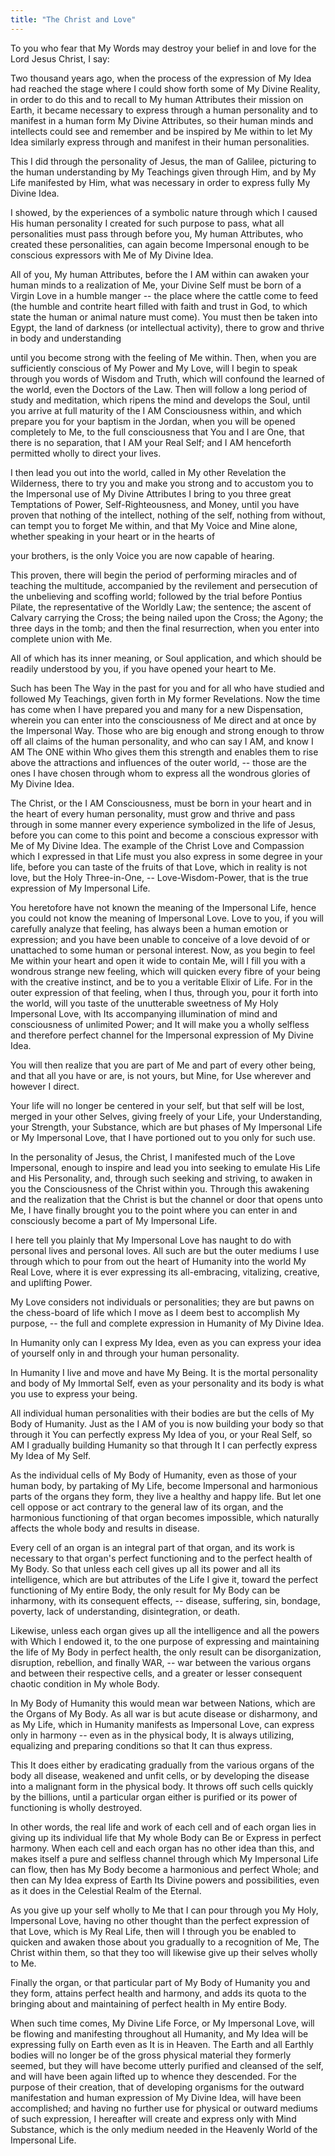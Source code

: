 ```yaml
---
title: "The Christ and Love"
---
```


To you who fear that My Words may destroy your belief in and love for
the Lord Jesus Christ, I say:

Two thousand years ago, when the process of the expression of My Idea
had reached the stage where I could show forth some of My Divine
Reality, in order to do this and to recall to My human Attributes
their mission on Earth, it became necessary to express through a human
personality and to manifest in a human form My Divine Attributes, so
their human minds and intellects could see and remember and be
inspired by Me within to let My Idea similarly express through and
manifest in their human personalities.

This I did through the personality of Jesus, the man of Galilee,
picturing to the human understanding by My Teachings given through
Him, and by My Life manifested by Him, what was necessary in order to
express fully My Divine Idea.

I showed, by the experiences of a symbolic nature through which I caused
His human personality I created for such purpose to pass, what all
personalities must pass through before you, My human Attributes, who
created these personalities, can again become Impersonal enough to be
conscious expressors with Me of My Divine Idea.

All of you, My human Attributes, before the I AM within can awaken
your human minds to a realization of Me, your Divine Self must be born
of a Virgin Love in a humble manger -- the place where the cattle come
to feed (the humble and contrite heart filled with faith and trust in
God, to which state the human or animal nature must come). You must
then be taken into Egypt, the land of darkness (or intellectual
activity), there to grow and thrive in body and understanding

until you become strong with the feeling of Me within. Then, when you
are sufficiently conscious of My Power and My Love, will I begin to
speak through you words of Wisdom and Truth, which will confound the
learned of the world, even the Doctors of the Law. Then will follow a
long period of study and meditation, which ripens the mind and
develops the Soul, until you arrive at full maturity of the I AM
Consciousness within, and which prepare you for your baptism in the
Jordan, when you will be opened completely to Me, to the full
consciousness that You and I are One, that there is no separation,
that I AM your Real Self; and I AM henceforth permitted wholly to
direct your lives.

I then lead you out into the world, called in My other Revelation the
Wilderness, there to try you and make you strong and to accustom you
to the Impersonal use of My Divine Attributes I bring to you three
great Temptations of Power, Self-Righteousness, and Money, until you
have proven that nothing of the intellect, nothing of the self,
nothing from without, can tempt you to forget Me within, and that My
Voice and Mine alone, whether speaking in your heart or in the hearts
of

your brothers, is the only Voice you are now capable of hearing.

This proven, there will begin the period of performing miracles and of
teaching the multitude, accompanied by the revilement and persecution
of the unbelieving and scoffing world; followed by the trial before
Pontius Pilate, the representative of the Worldly Law; the sentence;
the ascent of Calvary carrying the Cross; the being nailed upon the
Cross; the Agony; the three days in the tomb; and then the final
resurrection, when you enter into complete union with Me.

All of which has its inner meaning, or Soul application, and which
should be readily understood by you, if you have opened your heart to
Me.

Such has been The Way in the past for you and for all who have studied
and followed My Teachings, given forth in My former Revelations. Now the
time has come when I have prepared you and many for a new Dispensation,
wherein you can enter into the consciousness of Me direct and at once by
the Impersonal Way. Those who are big enough and strong enough to throw
off all claims of the human personality, and who can say I AM, and know
I AM The ONE within Who gives them this strength and enables them to
rise above the attractions and influences of the outer world, -- those
are the ones I have chosen through whom to express all the wondrous
glories of My Divine Idea.

The Christ, or the I AM Consciousness, must be born in your heart and
in the heart of every human personality, must grow and thrive and pass
through in some manner every experience symbolized in the life of
Jesus, before you can come to this point and become a conscious
expressor with Me of My Divine Idea. The example of the Christ Love
and Compassion which I expressed in that Life must you also express in
some degree in your life, before you can taste of the fruits of that
Love, which in reality is not love, but the Holy Three-in-One, --
Love-Wisdom-Power, that is the true expression of My Impersonal Life.

You heretofore have not known the meaning of the Impersonal Life, hence
you could not know the meaning of Impersonal Love. Love to you, if you
will carefully analyze that feeling, has always been a human emotion or
expression; and you have been unable to conceive of a love devoid of or
unattached to some human or personal interest. Now, as you begin to feel
Me within your heart and open it wide to contain Me, will I fill you
with a wondrous strange new feeling, which will quicken every fibre of
your being with the creative instinct, and be to you a veritable Elixir
of Life. For in the outer expression of that feeling, when I thus,
through you, pour it forth into the world, will you taste of the
unutterable sweetness of My Holy Impersonal Love, with Its accompanying
illumination of mind and consciousness of unlimited Power; and It will
make you a wholly selfless and therefore perfect channel for the
Impersonal expression of My Divine Idea.

You will then realize that you are part of Me and part of every other
being, and that all you have or are, is not yours, but Mine, for Use
wherever and however I direct.

Your life will no longer be centered in your self, but that self will be
lost, merged in your other Selves, giving freely of your Life, your
Understanding, your Strength, your Substance, which are but phases of My
Impersonal Life or My Impersonal Love, that I have portioned out to you
only for such use.

In the personality of Jesus, the Christ, I manifested much of the Love
Impersonal, enough to inspire and lead you into seeking to emulate His
Life and His Personality, and, through such seeking and striving, to
awaken in you the Consciousness of the Christ within you. Through this
awakening and the realization that the Christ is but the channel or
door that opens unto Me, I have finally brought you to the point where
you can enter in and consciously become a part of My Impersonal Life.

I here tell you plainly that My Impersonal Love has naught to do with
personal lives and personal loves. All such are but the outer mediums
I use through which to pour from out the heart of Humanity into the
world My Real Love, where it is ever expressing its all-embracing,
vitalizing, creative, and uplifting Power.

My Love considers not individuals or personalities; they are but pawns
on the chess-board of life which I move as I deem best to accomplish My
purpose, -- the full and complete expression in Humanity of My Divine
Idea.

In Humanity only can I express My Idea, even as you can express your
idea of yourself only in and through your human personality.

In Humanity I live and move and have My Being. It is the mortal
personality and body of My Immortal Self, even as your personality and
its body is what you use to express your being.

All individual human personalities with their bodies are but the cells
of My Body of Humanity. Just as the I AM of you is now building your
body so that through it You can perfectly express My Idea of you, or
your Real Self, so AM I gradually building Humanity so that through It
I can perfectly express My Idea of My Self.

As the individual cells of My Body of Humanity, even as those of your
human body, by partaking of My Life, become Impersonal and harmonious
parts of the organs they form, they live a healthy and happy life. But
let one cell oppose or act contrary to the general law of its organ, and
the harmonious functioning of that organ becomes impossible, which
naturally affects the whole body and results in disease.

Every cell of an organ is an integral part of that organ, and its work
is necessary to that organ's perfect functioning and to the perfect
health of My Body. So that unless each cell gives up all its power and
all its intelligence, which are but attributes of the Life I give it,
toward the perfect functioning of My entire Body, the only result for
My Body can be inharmony, with its consequent effects, -- disease,
suffering, sin, bondage, poverty, lack of understanding,
disintegration, or death.

Likewise, unless each organ gives up all the intelligence and all the
powers with Which I endowed it, to the one purpose of expressing and
maintaining the life of My Body in perfect health, the only result can
be disorganization, disruption, rebellion, and finally WAR, -- war
between the various organs and between their respective cells, and a
greater or lesser consequent chaotic condition in My whole Body.

In My Body of Humanity this would mean war between Nations, which are
the Organs of My Body. As all war is but acute disease or disharmony,
and as My Life, which in Humanity manifests as Impersonal Love, can
express only in harmony -- even as in the physical body, It is always
utilizing, equalizing and preparing conditions so that It can thus
express.

This It does either by eradicating gradually from the various organs
of the body all disease, weakened and unfit cells, or by developing
the disease into a malignant form in the physical body. It throws off
such cells quickly by the billions, until a particular organ either is
purified or its power of functioning is wholly destroyed.

In other words, the real life and work of each cell and of each organ
lies in giving up its individual life that My whole Body can Be or
Express in perfect harmony. When each cell and each organ has no other
idea than this, and makes itself a pure and selfless channel through
which My Impersonal Life can flow, then has My Body become a
harmonious and perfect Whole; and then can My Idea express of Earth
Its Divine powers and possibilities, even as it does in the Celestial
Realm of the Eternal.

As you give up your self wholly to Me that I can pour through you My
Holy, Impersonal Love, having no other thought than the perfect
expression of that Love, which is My Real Life, then will I through
you be enabled to quicken and awaken those about you gradually to a
recognition of Me, The Christ within them, so that they too will
likewise give up their selves wholly to Me.

Finally the organ, or that particular part of My Body of Humanity you
and they form, attains perfect health and harmony, and adds its quota
to the bringing about and maintaining of perfect health in My entire
Body.

When such time comes, My Divine Life Force, or My Impersonal Love, will
be flowing and manifesting throughout all Humanity, and My Idea will be
expressing fully on Earth even as It is in Heaven. The Earth and all
Earthly bodies will no longer be of the gross physical material they
formerly seemed, but they will have become utterly purified and cleansed
of the self, and will have been again lifted up to whence they
descended. For the purpose of their creation, that of developing
organisms for the outward manifestation and human expression of My
Divine Idea, will have been accomplished; and having no further use for
physical or outward mediums of such expression, I hereafter will create
and express only with Mind Substance, which is the only medium needed in
the Heavenly World of the Impersonal Life.


